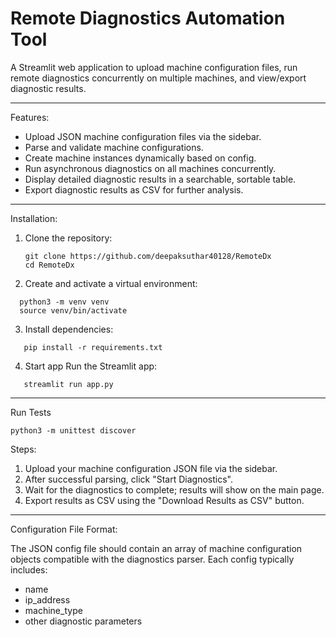# Remote Diagnostics Automation Tool

A Streamlit web application to upload machine configuration files, run remote diagnostics concurrently on multiple machines, and view/export diagnostic results.

---

Features:

- Upload JSON machine configuration files via the sidebar.
- Parse and validate machine configurations.
- Create machine instances dynamically based on config.
- Run asynchronous diagnostics on all machines concurrently.
- Display detailed diagnostic results in a searchable, sortable table.
- Export diagnostic results as CSV for further analysis.

---

Installation:

1. Clone the repository:
   ```
   git clone https://github.com/deepaksuthar40128/RemoteDx
   cd RemoteDx
   ```

2. Create and activate a virtual environment:
 ```
   python3 -m venv venv
   source venv/bin/activate
```

3. Install dependencies:
```
   pip install -r requirements.txt
```

4. Start app
   Run the Streamlit app:
```
   streamlit run app.py
```

---

Run Tests

```
python3 -m unittest discover
```

Steps:
1. Upload your machine configuration JSON file via the sidebar.
2. After successful parsing, click "Start Diagnostics".
3. Wait for the diagnostics to complete; results will show on the main page.
4. Export results as CSV using the "Download Results as CSV" button.

---

Configuration File Format:

The JSON config file should contain an array of machine configuration objects compatible with the diagnostics parser. Each config typically includes:
- name
- ip_address
- machine_type
- other diagnostic parameters
